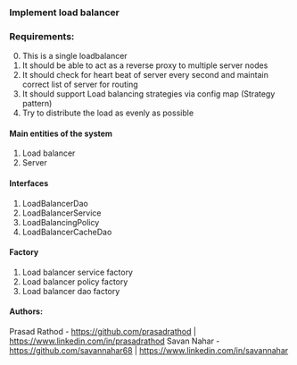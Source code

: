 ### Implement load balancer 

### Requirements:

0. This is a single loadbalancer
1. It should be able to act as a reverse proxy to multiple server nodes 
2. It should check for heart beat of server every second and maintain correct list of server for routing
3. It should support Load balancing strategies via config map (Strategy pattern)
4. Try to distribute the load as evenly as possible

#### Main entities of the system

1. Load balancer 
2. Server

#### Interfaces

1. LoadBalancerDao
2. LoadBalancerService
3. LoadBalancingPolicy
4. LoadBalancerCacheDao

#### Factory

1. Load balancer service factory
2. Load balancer policy factory
3. Load balancer dao factory


#### Authors: 

Prasad Rathod - https://github.com/prasadrathod | https://www.linkedin.com/in/prasadrathod
Savan Nahar - https://github.com/savannahar68 | https://www.linkedin.com/in/savannahar